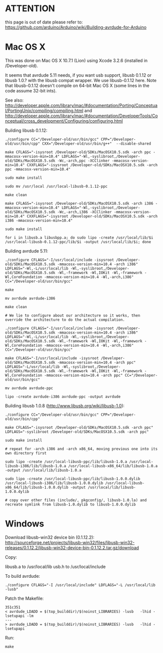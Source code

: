 # ATTENTION #

this page is out of date please refer to:
https://github.com/arduino/Arduino/wiki/Building-avrdude-for-Arduino

# Mac OS X #

This was done on Mac OS X 10.7.1 (Lion) using Xcode 3.2.6 (installed in /Developer-old).

It seems that avrdude 5.11 needs, if you want usb support, libusb 0.1.12 or libusb 1.0.? with the libusb compat wrapper.  We use libusb-0.1.12 here.  Note that libusb-0.1.12 doesn't compile on 64-bit Mac OS X (some lines in the code assume 32-bit ints).

See also: http://developer.apple.com/library/mac/#documentation/Porting/Conceptual/PortingUnix/compiling/compiling.html and http://developer.apple.com/library/mac/#documentation/DeveloperTools/Conceptual/cross_development/Configuring/configuring.html

Building libusb 0.1.12:

```
./configure CC="/Developer-old/usr/bin/gcc" CPP="/Developer-old/usr/bin/cpp" CXX="/Developer-old/usr/bin/g++"  --disable-shared

make CFLAGS="-isysroot /Developer-old/SDKs/MacOSX10.5.sdk -arch ppc -mmacosx-version-min=10.4" LDFLAGS="-Wl,-syslibroot,/Developer-old/SDKs/MacOSX10.5.sdk -Wc,-arch,ppc -XCClinker -mmacosx-version-min=10.4" CXXFLAGS="-isysroot /Developer-old/SDKs/MacOSX10.5.sdk -arch ppc -mmacosx-version-min=10.4"

sudo make install

sudo mv /usr/local /usr/local-libusb-0.1.12-ppc

make clean

make CFLAGS="-isysroot /Developer-old/SDKs/MacOSX10.5.sdk -arch i386 -mmacosx-version-min=10.4" LDFLAGS="-Wl,-syslibroot,/Developer-old/SDKs/MacOSX10.5.sdk -Wc,-arch,i386 -XCClinker -mmacosx-version-min=10.4" CXXFLAGS="-isysroot /Developer-old/SDKs/MacOSX10.5.sdk -arch i386 -mmacosx-version-min=10.4"

sudo make install

for i in libusb.a libusbpp.a; do sudo lipo -create /usr/local/lib/$i /usr/local-libusb-0.1.12-ppc/lib/$i -output /usr/local/lib/$i; done
```


Building avrdude 5.11:

```
./configure CFLAGS="-I/usr/local/include -isysroot /Developer-old/SDKs/MacOSX10.5.sdk -mmacosx-version-min=10.4 -arch i386" LDFLAGS="-Wl,-L/usr/local/lib -Wl,-syslibroot,/Developer-old/SDKs/MacOSX10.5.sdk -Wl,-framework -Wl,IOKit -Wl,-framework -Wl,CoreFoundation -mmacosx-version-min=10.4 -Wl,-arch,i386" CC="/Developer-old/usr/bin/gcc"

make

mv avrdude avrdude-i386

make clean

# We lie to configure about our architecture so it works, then override the architecture to do the actual compilation.

./configure CFLAGS="-I/usr/local/include -isysroot /Developer-old/SDKs/MacOSX10.5.sdk -mmacosx-version-min=10.4 -arch i386" LDFLAGS="-Wl,-L/usr/local/lib -Wl,-syslibroot,/Developer-old/SDKs/MacOSX10.5.sdk -Wl,-framework -Wl,IOKit -Wl,-framework -Wl,CoreFoundation -mmacosx-version-min=10.4 -Wl,-arch,i386" CC="/Developer-old/usr/bin/gcc"

make CFLAGS="-I/usr/local/include -isysroot /Developer-old/SDKs/MacOSX10.5.sdk -mmacosx-version-min=10.4 -arch ppc" LDFLAGS="-L/usr/local/lib -Wl,-syslibroot,/Developer-old/SDKs/MacOSX10.5.sdk -Wl,-framework -Wl,IOKit -Wl,-framework -Wl,CoreFoundation -mmacosx-version-min=10.4 -arch ppc" CC="/Developer-old/usr/bin/gcc" 

mv avrdude avrdude-ppc

lipo -create avrdude-i386 avrdude-ppc -output avrdude
```



Building libusb 1.0.8 (http://www.libusb.org/wiki/libusb-1.0):

```
./configure CC="/Developer-old/usr/bin/gcc" CPP="/Developer-old/usr/bin/cpp"

make CFLAGS="-isysroot /Developer-old/SDKs/MacOSX10.5.sdk -arch ppc" LDFLAGS="-syslibroot /Developer-old/SDKs/MacOSX10.5.sdk -arch ppc"

sudo make install

# repeat for -arch i386 and -arch x86_64, moving previous one into its own directory first

sudo lipo -create /usr/local-libusb-ppc/lib/libusb-1.0.a /usr/local-libusb-i386/lib/libusb-1.0.a /usr/local-libusb-x86_64/lib/libusb-1.0.a -output /usr/local/lib/libusb-1.0.a

sudo lipo -create /usr/local-libusb-ppc/lib/libusb-1.0.0.dylib /usr/local-libusb-i386/lib/libusb-1.0.0.dylib /usr/local-libusb-x86_64/lib/libusb-1.0.0.dylib -output /usr/local/lib/libusb-1.0.0.dylib

# copy over other files (include/, pkgconfig/, libusb-1.0.la) and recreate symlink from libusb-1.0.dylib to libusb-1.0.0.dylib
```

# Windows #

Download libusb-win32 device bin (0.1.12.2): http://sourceforge.net/projects/libusb-win32/files/libusb-win32-releases/0.1.12.2/libusb-win32-device-bin-0.1.12.2.tar.gz/download

Copy:

libusb.a to /usr/local/lib
usb.h to /usr/local/include

To build avrdude:
```
./configure CFLAGS="-I /usr/local/include" LDFLAGS="-L /usr/local/lib -lusb"
```

Patch the Makefile:

```
351c351
< avrdude_LDADD = $(top_builddir)/$(noinst_LIBRARIES) -lusb   -lhid -lsetupapi -lm
---
> avrdude_LDADD = $(top_builddir)/$(noinst_LIBRARIES) -lusb   -lhid -lsetupapi
```

Run:

```
make
```